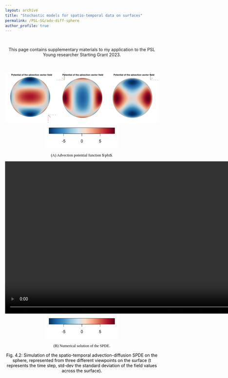 ```yaml
---
layout: archive
title: "Stochastic models for spatio-temporal data on surfaces"
permalink: /PSL-SG/adv-diff-sphere
author_profile: true
---
```


<html>
<head>
<style>
figcaption {
  color: black;
  font-style: bold;
  padding: 2px;
  font-size:100%;
  text-align: center;
}
</style>
</head>
<body>



<div style="text-align:center;">
<br>
</div>

<div style="text-align:center;">
<p>This page contains supplementary materials to my application to the PSL Young researcher Starting Grant 2023. </p>
</div>

<div style="text-align:center;">
<br>
<br>
</div>



<div style="text-align:center;">
<a id="adv-diff-sphere"></a>
<img src="/images/PSL/advPot-sphere.png" style="float:center;" alt="Advection potential on the sphere"><br>
<img src="/images/PSL/legend_adv-sphere.png" style="float:center;height:80px">  
<p style="font-size:90%;color:black;font-family:Academicons"> (A) Advection potential function $\phi$.</p>
<video  width="1000" style="float:center;" alt="Advection-Diffusion SPDE on the sphere" controls>
  <source src="/images/PSL/adv-diff-sphere.mp4" type="video/mp4">
</video><br>
<img src="/images/PSL/legend_adv-sphere.png" style="float:center;height:80px">  
<p style="font-size:90%;color:black;font-family:Academicons"> (B) Numerical solution of the SPDE.</p>
  <figcaption> Fig. 4.2: Simulation of the spatio-temporal advection-diffusion SPDE on the sphere, represented from three different viewpoints on the surface (t represents the time step, std-dev the standard deviation of the field values across the surface). </figcaption>
</div>







